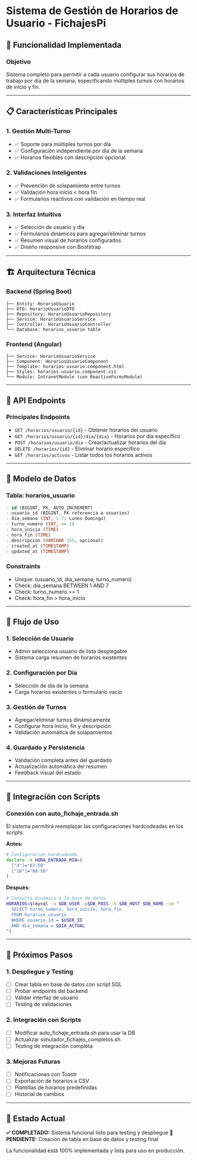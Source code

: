 # Sistema de Gestión de Horarios de Usuario - FichajesPi

## 🎯 Funcionalidad Implementada

### **Objetivo**
Sistema completo para permitir a cada usuario configurar sus horarios de trabajo por día de la semana, especificando múltiples turnos con horarios de inicio y fin.

---

## 📋 Características Principales

### **1. Gestión Multi-Turno**
- ✅ Soporte para múltiples turnos por día
- ✅ Configuración independiente por día de la semana
- ✅ Horarios flexibles con descripción opcional

### **2. Validaciones Inteligentes**
- ✅ Prevención de solapamiento entre turnos
- ✅ Validación hora inicio < hora fin
- ✅ Formularios reactivos con validación en tiempo real

### **3. Interfaz Intuitiva**
- ✅ Selección de usuario y día
- ✅ Formularios dinámicos para agregar/eliminar turnos
- ✅ Resumen visual de horarios configurados
- ✅ Diseño responsive con Bootstrap

---

## 🏗️ Arquitectura Técnica

### **Backend (Spring Boot)**
```
├── Entity: HorarioUsuario
├── DTO: HorarioUsuarioDTO
├── Repository: HorarioUsuarioRepository  
├── Service: HorarioUsuarioService
├── Controller: HorarioUsuarioController
└── Database: horarios_usuario table
```

### **Frontend (Angular)**
```
├── Service: HorarioUsuarioService
├── Component: HorariosUsuarioComponent
├── Template: horarios-usuario.component.html
├── Styles: horarios-usuario.component.css
└── Module: IntranetModule (con ReactiveFormsModule)
```

---

## 🔌 API Endpoints

### **Principales Endpoints**
- `GET /horarios/usuario/{id}` - Obtener horarios del usuario
- `GET /horarios/usuario/{id}/dia/{dia}` - Horarios por día específico
- `POST /horarios/usuario/dia` - Crear/actualizar horarios del día
- `DELETE /horarios/{id}` - Eliminar horario específico
- `GET /horarios/activos` - Listar todos los horarios activos

---

## 💾 Modelo de Datos

### **Tabla: horarios_usuario**
```sql
- id (BIGINT, PK, AUTO_INCREMENT)
- usuario_id (BIGINT, FK referencia a usuarios)
- dia_semana (INT, 1-7: Lunes-Domingo)
- turno_numero (INT, >= 1)
- hora_inicio (TIME)
- hora_fin (TIME)
- descripcion (VARCHAR 255, opcional)
- created_at (TIMESTAMP)
- updated_at (TIMESTAMP)
```

### **Constraints**
- Unique: (usuario_id, dia_semana, turno_numero)
- Check: dia_semana BETWEEN 1 AND 7
- Check: turno_numero >= 1
- Check: hora_fin > hora_inicio

---

## 🚀 Flujo de Uso

### **1. Selección de Usuario**
- Admin selecciona usuario de lista desplegable
- Sistema carga resumen de horarios existentes

### **2. Configuración por Día**
- Selección de día de la semana
- Carga horarios existentes o formulario vacío

### **3. Gestión de Turnos**
- Agregar/eliminar turnos dinámicamente
- Configurar hora inicio, fin y descripción
- Validación automática de solapamientos

### **4. Guardado y Persistencia**
- Validación completa antes del guardado
- Actualización automática del resumen
- Feedback visual del estado

---

## 🔧 Integración con Scripts

### **Conexión con auto_fichaje_entrada.sh**
El sistema permitirá reemplazar las configuraciones hardcodeadas en los scripts:

**Antes:**
```bash
# Configuración hardcodeada
declare -A HORA_ENTRADA_MIN=(
  ["4"]="07:50"
  ["10"]="08:50"
)
```

**Después:**
```bash
# Consulta dinámica a la base de datos
HORARIOS=$(mysql -u $DB_USER -p$DB_PASS -h $DB_HOST $DB_NAME -se "
  SELECT turno_numero, hora_inicio, hora_fin 
  FROM horarios_usuario 
  WHERE usuario_id = $USER_ID 
  AND dia_semana = $DIA_ACTUAL
")
```

---

## 📝 Próximos Pasos

### **1. Despliegue y Testing**
- [ ] Crear tabla en base de datos con script SQL
- [ ] Probar endpoints del backend
- [ ] Validar interfaz de usuario
- [ ] Testing de validaciones

### **2. Integración con Scripts**
- [ ] Modificar auto_fichaje_entrada.sh para usar la DB
- [ ] Actualizar simulador_fichajes_completos.sh
- [ ] Testing de integración completa

### **3. Mejoras Futuras**
- [ ] Notificaciones con Toastr
- [ ] Exportación de horarios a CSV
- [ ] Plantillas de horarios predefinidas
- [ ] Historial de cambios

---

## 🎉 Estado Actual

**✅ COMPLETADO:** Sistema funcional listo para testing y despliegue
**🔧 PENDIENTE:** Creación de tabla en base de datos y testing final

La funcionalidad está 100% implementada y lista para uso en producción.
